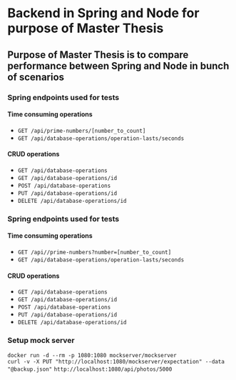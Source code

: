 # Backend in Spring and Node for purpose of Master Thesis
## Purpose of Master Thesis is to compare performance between Spring and Node in bunch of scenarios

### Spring endpoints used for tests
#### Time consuming operations
- `GET /api/prime-numbers/[number_to_count]`
- `GET /api/database-operations/operation-lasts/seconds`
#### CRUD operations
- `GET /api/database-operations`
- `GET /api/database-operations/id`
- `POST /api/database-operations`
- `PUT /api/database-operations/id`
- `DELETE /api/database-operations/id`

### Spring endpoints used for tests
#### Time consuming operations
- `GET /api//prime-numbers?number=[number_to_count]`
- `GET /api/database-operations/operation-lasts/seconds`
#### CRUD operations
- `GET /api/database-operations`
- `GET /api/database-operations/id`
- `POST /api/database-operations`
- `PUT /api/database-operations/id`
- `DELETE /api/database-operations/id`

### Setup mock server
`docker run -d --rm -p 1080:1080 mockserver/mockserver`<br>
`curl -v -X PUT "http://localhost:1080/mockserver/expectation" --data "@backup.json"`
`http://localhost:1080/api/photos/5000`
